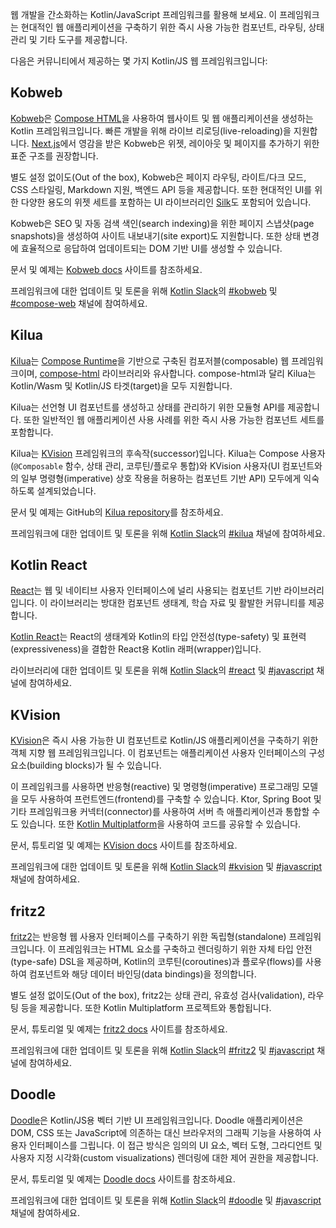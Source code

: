[//]: # (title: Kotlin/JS 프레임워크)

웹 개발을 간소화하는 Kotlin/JavaScript 프레임워크를 활용해 보세요. 이 프레임워크는 현대적인 웹 애플리케이션을 구축하기 위한 즉시 사용 가능한 컴포넌트, 라우팅, 상태 관리 및 기타 도구를 제공합니다.

다음은 커뮤니티에서 제공하는 몇 가지 Kotlin/JS 웹 프레임워크입니다:

## Kobweb

[Kobweb](https://kobweb.varabyte.com/)은 [Compose HTML](https://github.com/JetBrains/compose-multiplatform?tab=readme-ov-file#compose-html)을 사용하여 웹사이트 및 웹 애플리케이션을 생성하는 Kotlin 프레임워크입니다. 빠른 개발을 위해 라이브 리로딩(live-reloading)을 지원합니다. [Next.js](https://nextjs.org/)에서 영감을 받은 Kobweb은 위젯, 레이아웃 및 페이지를 추가하기 위한 표준 구조를 권장합니다.

별도 설정 없이도(Out of the box), Kobweb은 페이지 라우팅, 라이트/다크 모드, CSS 스타일링, Markdown 지원, 백엔드 API 등을 제공합니다. 또한 현대적인 UI를 위한 다양한 용도의 위젯 세트를 포함하는 UI 라이브러리인 [Silk](https://silk-ui.netlify.app/)도 포함되어 있습니다.

Kobweb은 SEO 및 자동 검색 색인(search indexing)을 위한 페이지 스냅샷(page snapshots)을 생성하여 사이트 내보내기(site export)도 지원합니다. 또한 상태 변경에 효율적으로 응답하여 업데이트되는 DOM 기반 UI를 생성할 수 있습니다.

문서 및 예제는 [Kobweb docs](https://kobweb.varabyte.com/docs/getting-started/what-is-kobweb) 사이트를 참조하세요.

프레임워크에 대한 업데이트 및 토론을 위해 [Kotlin Slack](https://surveys.jetbrains.com/s3/kotlin-slack-sign-up)의 [#kobweb](https://kotlinlang.slack.com/archives/C04RTD72RQ8) 및 [#compose-web](https://kotlinlang.slack.com/archives/C01F2HV7868) 채널에 참여하세요.

## Kilua

[Kilua](https://kilua.dev/)는 [Compose Runtime](https://developer.android.com/jetpack/androidx/releases/compose-runtime)을 기반으로 구축된 컴포저블(composable) 웹 프레임워크이며, [compose-html](https://github.com/JetBrains/compose-multiplatform#compose-html) 라이브러리와 유사합니다. compose-html과 달리 Kilua는 Kotlin/Wasm 및 Kotlin/JS 타겟(target)을 모두 지원합니다.

Kilua는 선언형 UI 컴포넌트를 생성하고 상태를 관리하기 위한 모듈형 API를 제공합니다. 또한 일반적인 웹 애플리케이션 사용 사례를 위한 즉시 사용 가능한 컴포넌트 세트를 포함합니다.

Kilua는 [KVision](https://kvision.io) 프레임워크의 후속작(successor)입니다. Kilua는 Compose 사용자(`@Composable` 함수, 상태 관리, 코루틴/플로우 통합)와 KVision 사용자(UI 컴포넌트와의 일부 명령형(imperative) 상호 작용을 허용하는 컴포넌트 기반 API) 모두에게 익숙하도록 설계되었습니다.

문서 및 예제는 GitHub의 [Kilua repository](https://github.com/rjaros/kilua?tab=readme-ov-file#building-and-running-the-examples)를 참조하세요.

프레임워크에 대한 업데이트 및 토론을 위해 [Kotlin Slack](https://surveys.jetbrains.com/s3/kotlin-slack-sign-up)의 [#kilua](https://kotlinlang.slack.com/archives/C06UAH52PA7) 채널에 참여하세요.

## Kotlin React

[React](https://react.dev/)는 웹 및 네이티브 사용자 인터페이스에 널리 사용되는 컴포넌트 기반 라이브러리입니다. 이 라이브러리는 방대한 컴포넌트 생태계, 학습 자료 및 활발한 커뮤니티를 제공합니다.

[Kotlin React](https://github.com/JetBrains/kotlin-wrappers/blob/master/docs/guide/react.md)는 React의 생태계와 Kotlin의 타입 안전성(type-safety) 및 표현력(expressiveness)을 결합한 React용 Kotlin 래퍼(wrapper)입니다.

라이브러리에 대한 업데이트 및 토론을 위해 [Kotlin Slack](https://surveys.jetbrains.com/s3/kotlin-slack-sign-up)의 [#react](https://kotlinlang.slack.com/messages/react) 및 [#javascript](https://kotlinlang.slack.com/archives/C0B8L3U69) 채널에 참여하세요.

## KVision

[KVision](https://kvision.io)은 즉시 사용 가능한 UI 컴포넌트로 Kotlin/JS 애플리케이션을 구축하기 위한 객체 지향 웹 프레임워크입니다. 이 컴포넌트는 애플리케이션 사용자 인터페이스의 구성 요소(building blocks)가 될 수 있습니다.

이 프레임워크를 사용하면 반응형(reactive) 및 명령형(imperative) 프로그래밍 모델을 모두 사용하여 프런트엔드(frontend)를 구축할 수 있습니다. Ktor, Spring Boot 및 기타 프레임워크용 커넥터(connector)를 사용하여 서버 측 애플리케이션과 통합할 수도 있습니다. 또한 [Kotlin Multiplatform](https://www.jetbrains.com/help/kotlin-multiplatform-dev/get-started.html)을 사용하여 코드를 공유할 수 있습니다.

문서, 튜토리얼 및 예제는 [KVision docs](https://kvision.io/#docs) 사이트를 참조하세요.

프레임워크에 대한 업데이트 및 토론을 위해 [Kotlin Slack](https://surveys.jetbrains.com/s3/kotlin-slack-sign-up)의 [#kvision](https://kotlinlang.slack.com/messages/kvision) 및 [#javascript](https://kotlinlang.slack.com/archives/C0B8L3U69) 채널에 참여하세요.

## fritz2

[fritz2](https://www.fritz2.dev)는 반응형 웹 사용자 인터페이스를 구축하기 위한 독립형(standalone) 프레임워크입니다. 이 프레임워크는 HTML 요소를 구축하고 렌더링하기 위한 자체 타입 안전(type-safe) DSL을 제공하며, Kotlin의 코루틴(coroutines)과 플로우(flows)를 사용하여 컴포넌트와 해당 데이터 바인딩(data bindings)을 정의합니다.

별도 설정 없이도(Out of the box), fritz2는 상태 관리, 유효성 검사(validation), 라우팅 등을 제공합니다. 또한 Kotlin Multiplatform 프로젝트와 통합됩니다.

문서, 튜토리얼 및 예제는 [fritz2 docs](https://www.fritz2.dev/docs/) 사이트를 참조하세요.

프레임워크에 대한 업데이트 및 토론을 위해 [Kotlin Slack](https://surveys.jetbrains.com/s3/kotlin-slack-sign-up)의 [#fritz2](https://kotlinlang.slack.com/messages/fritz2) 및 [#javascript](https://kotlinlang.slack.com/archives/C0B8L3U69) 채널에 참여하세요.

## Doodle

[Doodle](https://nacular.github.io/doodle/)은 Kotlin/JS용 벡터 기반 UI 프레임워크입니다. Doodle 애플리케이션은 DOM, CSS 또는 JavaScript에 의존하는 대신 브라우저의 그래픽 기능을 사용하여 사용자 인터페이스를 그립니다. 이 접근 방식은 임의의 UI 요소, 벡터 도형, 그라디언트 및 사용자 지정 시각화(custom visualizations) 렌더링에 대한 제어 권한을 제공합니다.

문서, 튜토리얼 및 예제는 [Doodle docs](https://nacular.github.io/doodle/docs/introduction/) 사이트를 참조하세요.

프레임워크에 대한 업데이트 및 토론을 위해 [Kotlin Slack](https://surveys.jetbrains.com/s3/kotlin-slack-sign-up)의 [#doodle](https://kotlinlang.slack.com/messages/doodle) 및 [#javascript](https://kotlinlang.slack.com/archives/C0B8L3U69) 채널에 참여하세요.
